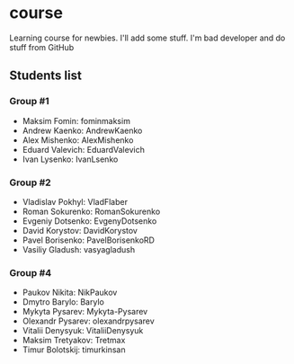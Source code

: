 # course

Learning course for newbies. I'll add some stuff. I'm bad developer and do stuff from GitHub

## Students list

### Group #1

- Maksim Fomin: fominmaksim
- Andrew Kaenko: AndrewKaenko
- Alex Mishenko: AlexMishenko
- Eduard Valevich: EduardValevich
- Ivan Lysenko: IvanLsenko

### Group #2
- Vladislav Pokhyl: VladFlaber
- Roman Sokurenko: RomanSokurenko
- Evgeniy Dotsenko: EvgenyDotsenko
- David Korystov: DavidKorystov
- Pavel Borisenko: PavelBorisenkoRD
- Vasiliy Gladush: vasyagladush

### Group #4
- Paukov Nikita: NikPaukov
- Dmytro Barylo: Barylo
- Mykyta Pysarev: Mykyta-Pysarev
- Olexandr Pysarev: olexandrpysarev
- Vitalii Denysyuk: VitaliiDenysyuk
- Maksim Tretyakov: Tretmax
- Timur Bolotskij: timurkinsan